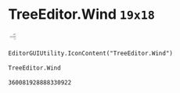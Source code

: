 # TreeEditor.Wind `19x18`
<img src="/img/TreeEditor.Wind.png" width=19 height=18>

``` CSharp
EditorGUIUtility.IconContent("TreeEditor.Wind")
```
```
TreeEditor.Wind
```
```
360081928888330922
```

